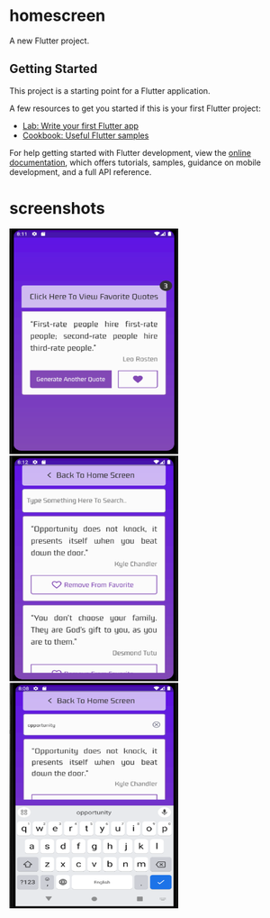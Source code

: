 # homescreen

A new Flutter project.

## Getting Started

This project is a starting point for a Flutter application.

A few resources to get you started if this is your first Flutter project:

- [Lab: Write your first Flutter app](https://docs.flutter.dev/get-started/codelab)
- [Cookbook: Useful Flutter samples](https://docs.flutter.dev/cookbook)

For help getting started with Flutter development, view the
[online documentation](https://docs.flutter.dev/), which offers tutorials,
samples, guidance on mobile development, and a full API reference.

# screenshots
<img src='Screenshot (27).png' width='300' height='400'/><img src='Screenshot (28).png' width='300' height='400'/><img src='Screenshot (26).png' width='300' height='400'/>
